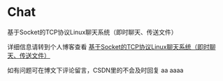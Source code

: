 # Chat
基于Socket的TCP协议Linux聊天系统（即时聊天、传送文件）

详细信息请转到个人博客查看  [基于Socket的TCP协议Linux聊天系统（即时聊天、传送文件）](https://www.marigold.website/#/readArticle?workId=83&author=Marigold&authorId=1000001)

如有问题可在博文下评论留言，CSDN里的不会及时回复
aa  aaaa